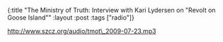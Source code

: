 {:title "The Ministry of Truth: Interview with Kari Lydersen on \"Revolt on Goose Island\""
:layout :post
:tags  ["radio"]}

<http://www.szcz.org/audio/tmot\_2009-07-23.mp3>

